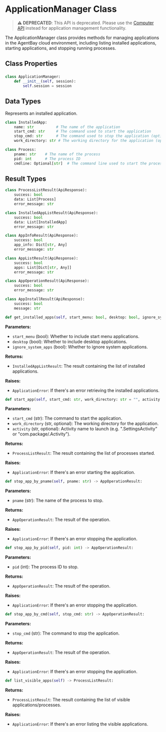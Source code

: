 # ApplicationManager Class

> **⚠️ DEPRECATED**: This API is deprecated. Please use the [Computer API](computer.md) instead for application management functionality.

The ApplicationManager class provides methods for managing applications in the AgentBay cloud environment, including listing installed applications, starting applications, and stopping running processes.

## Class Properties

###

```python
class ApplicationManager:
    def __init__(self, session):
        self.session = session
```

## Data Types


Represents an installed application.


```python
class InstalledApp:
    name: str          # The name of the application
    start_cmd: str     # The command used to start the application
    stop_cmd: str      # The command used to stop the application (optional)
    work_directory: str # The working directory for the application (optional)
```


```python
class Process:
    pname: str    # The name of the process
    pid: int      # The process ID
    cmdline: Optional[str]  # The command line used to start the process (optional)
```

## Result Types

```python
class ProcessListResult(ApiResponse):
    success: bool
    data: List[Process]
    error_message: str
```

```python
class InstalledAppListResult(ApiResponse):
    success: bool
    data: List[InstalledApp]
    error_message: str
```

```python
class AppInfoResult(ApiResponse):
    success: bool
    app_info: Dict[str, Any]
    error_message: str
```

```python
class AppListResult(ApiResponse):
    success: bool
    apps: List[Dict[str, Any]]
    error_message: str
```

```python
class AppOperationResult(ApiResponse):
    success: bool
    error_message: str
```

```python
class AppInstallResult(ApiResponse):
    success: bool
    message: str
```


```python
def get_installed_apps(self, start_menu: bool, desktop: bool, ignore_system_apps: bool) -> InstalledAppListResult:
```

**Parameters:**
- `start_menu` (bool): Whether to include start menu applications.
- `desktop` (bool): Whether to include desktop applications.
- `ignore_system_apps` (bool): Whether to ignore system applications.

**Returns:**
- `InstalledAppListResult`: The result containing the list of installed applications.

**Raises:**
- `ApplicationError`: If there's an error retrieving the installed applications.


```python
def start_app(self, start_cmd: str, work_directory: str = "", activity: str = "") -> ProcessListResult:
```

**Parameters:**
- `start_cmd` (str): The command to start the application.
- `work_directory` (str, optional): The working directory for the application.
- `activity` (str, optional): Activity name to launch (e.g. ".SettingsActivity" or "com.package/.Activity").

**Returns:**
- `ProcessListResult`: The result containing the list of processes started.

**Raises:**
- `ApplicationError`: If there's an error starting the application.


```python
def stop_app_by_pname(self, pname: str) -> AppOperationResult:
```

**Parameters:**
- `pname` (str): The name of the process to stop.

**Returns:**
- `AppOperationResult`: The result of the operation.

**Raises:**
- `ApplicationError`: If there's an error stopping the application.


```python
def stop_app_by_pid(self, pid: int) -> AppOperationResult:
```

**Parameters:**
- `pid` (int): The process ID to stop.

**Returns:**
- `AppOperationResult`: The result of the operation.

**Raises:**
- `ApplicationError`: If there's an error stopping the application.


```python
def stop_app_by_cmd(self, stop_cmd: str) -> AppOperationResult:
```

**Parameters:**
- `stop_cmd` (str): The command to stop the application.

**Returns:**
- `AppOperationResult`: The result of the operation.

**Raises:**
- `ApplicationError`: If there's an error stopping the application.


```python
def list_visible_apps(self) -> ProcessListResult:
```

**Returns:**
- `ProcessListResult`: The result containing the list of visible applications/processes.

**Raises:**
- `ApplicationError`: If there's an error listing the visible applications.
